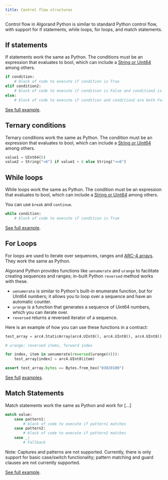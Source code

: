 ```yaml
---
title: Control flow structures
---
```


Control flow in Algorand Python is similar to standard Python control flow, with support for if statements, while loops, for loops, and match statements.

## If statements

If statements work the same as Python. The conditions must be an expression that evaluates to bool, which can include a [String or Uint64](./lg-types) among others.

```python
if condition:
    # block of code to execute if condition is True
elif condition2:
    # block of code to execute if condition is False and condition2 is True
else:
    # block of code to execute if condition and condition2 are both False
```

[See full example](https://github.com/algorandfoundation/puya/blob/main/test_cases/simplish/contract.py).

## Ternary conditions

Ternary conditions work the same as Python. The condition must be an expression that evaluates to bool, which can include a [String or Uint64](./lg-types) among others.

```python
value1 = UInt64(5)
value2 = String(">6") if value1 > 6 else String("<=6")
```

## While loops

While loops work the same as Python. The condition must be an expression that evaluates to bool, which can include a [String or Uint64](./lg-types) among others.

You can use `break` and `continue`.

```python
while condition:
    # block of code to execute if condition is True
```

[See full example](https://github.com/algorandfoundation/puya/blob/main/test_cases/unssa/contract.py#L32-L83).

## For Loops

For loops are used to iterate over sequences, ranges and [ARC-4 arrays](./lg-arc4). They work the same as Python.

Algorand Python provides functions like `uenumerate` and `urange` to facilitate creating sequences and ranges; in-built Python `reversed` method works with these.

-   `uenumerate` is similar to Python's built-in enumerate function, but for UInt64 numbers; it allows you to loop over a sequence and have an automatic counter.
-   `urange` is a function that generates a sequence of Uint64 numbers, which you can iterate over.
-   `reversed` returns a reversed iterator of a sequence.

Here is an example of how you can use these functions in a contract:

```python
test_array = arc4.StaticArray(arc4.UInt8(), arc4.UInt8(), arc4.UInt8(), arc4.UInt8())

# urange: reversed items, forward index

for index, item in uenumerate(reversed(urange(4))):
    test_array[index] = arc4.UInt8(item)

assert test_array.bytes == Bytes.from_hex("03020100")
```

[See full](https://github.com/algorandfoundation/puya/blob/main/test_cases/reversed_iteration/contract.py) [examples](https://github.com/algorandfoundation/puya/blob/main/test_cases/nested_loops/contract.py).

## Match Statements

Match statements work the same as Python and work for [...]

```python
match value:
    case pattern1:
        # block of code to execute if pattern1 matches
    case pattern2:
        # block of code to execute if pattern2 matches
    case _:
        # Fallback
```

Note: Captures and patterns are not supported. Currently, there is only support for basic case/switch functionality; pattern matching and guard clauses are not currently supported.

[See full example](https://github.com/algorandfoundation/puya/blob/main/test_cases/match/contract.py).